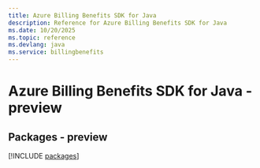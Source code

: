 ```yaml
---
title: Azure Billing Benefits SDK for Java
description: Reference for Azure Billing Benefits SDK for Java
ms.date: 10/20/2025
ms.topic: reference
ms.devlang: java
ms.service: billingbenefits
---
```

# Azure Billing Benefits SDK for Java - preview
## Packages - preview
[!INCLUDE [packages](billing-benefits-index.md)]